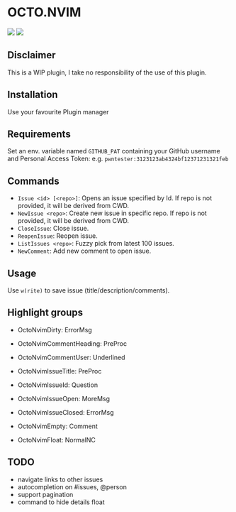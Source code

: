 # OCTO.NVIM

![](https://i.imgur.com/JWkHXSa.png)
![](https://i.imgur.com/UuYyncG.png)

## Disclaimer

This is a WIP plugin, I take no responsibility of the use of this plugin.

## Installation

Use your favourite Plugin manager

## Requirements

Set an env. variable named `GITHUB_PAT` containing your GitHub username and Personal Access Token:
e.g. `pwntester:3123123ab4324bf12371231321feb`

## Commands

- `Issue <id> [<repo>]`: Opens an issue specified by Id. If repo is not provided, it will be derived from CWD.
- `NewIssue <repo>`: Create new issue in specific repo. If repo is not provided, it will be derived from CWD.
- `CloseIssue`: Close issue.
- `ReopenIssue`: Reopen issue.
- `ListIssues <repo>`: Fuzzy pick from latest 100 issues.
- `NewComment`: Add new comment to open issue.

## Usage

Use `w(rite)` to save issue (title/description/comments).

## Highlight groups

- OctoNvimDirty: ErrorMsg 
- OctoNvimCommentHeading: PreProc
- OctoNvimCommentUser: Underlined

- OctoNvimIssueTitle: PreProc
- OctoNvimIssueId: Question
- OctoNvimIssueOpen: MoreMsg
- OctoNvimIssueClosed: ErrorMsg

- OctoNvimEmpty: Comment

- OctoNvimFloat: NormalNC

## TODO

- navigate links to other issues
- autocompletion on #issues, @person
- support pagination
- command to hide details float
